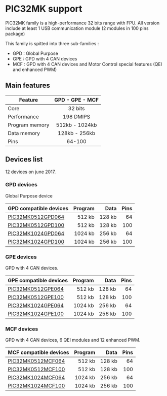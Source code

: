 # PIC32MK support

PIC32MK family is a high-performance 32 bits range with FPU. All version include at least 1 USB communication module (2 modules in 100 pins package)

This family is spitted into three sub-families :

* GPD : Global Purpose
* GPE : GPD with 4 CAN devices
* MCF : GPD with 4 CAN devices and Motor Control special features (QEI and enhanced PWM)

## Main features

|Feature|GPD - GPE - MCF|
|-------|:------:|
|Core|32 bits|
|Performance|198 DMIPS|
|Program memory|512kb - 1024kb|
|Data memory|128kb - 256kb|
|Pins|64-100|

## Devices list

12 devices on june 2017.

### GPD devices

Global Purpose device

|GPD compatible devices|Program|Data|Pins|
|---------|--:|--:|--:|
|[PIC32MK0512GPD064](http://microchip.com/wwwproducts/en/PIC32MK0512GPD064)|512 kb|128 kb|64|
|[PIC32MK0512GPD100](http://microchip.com/wwwproducts/en/PIC32MK0512GPD100)|512 kb|128 kb|100|
|[PIC32MK1024GPD064](http://microchip.com/wwwproducts/en/PIC32MK1024GPD064)|1024 kb|256 kb|64|
|[PIC32MK1024GPD100](http://microchip.com/wwwproducts/en/PIC32MK1024GPD100)|1024 kb|256 kb|100|

### GPE devices

GPD with 4 CAN devices.

|GPE compatible devices|Program|Data|Pins|
|---------|--:|--:|--:|
|[PIC32MK0512GPE064](http://microchip.com/wwwproducts/en/PIC32MK0512GPE064)|512 kb|128 kb|64|
|[PIC32MK0512GPE100](http://microchip.com/wwwproducts/en/PIC32MK0512GPE100)|512 kb|128 kb|100|
|[PIC32MK1024GPE064](http://microchip.com/wwwproducts/en/PIC32MK1024GPE064)|1024 kb|256 kb|64|
|[PIC32MK1024GPE100](http://microchip.com/wwwproducts/en/PIC32MK1024GPE100)|1024 kb|256 kb|100|

### MCF devices

GPD with 4 CAN devices, 6 QEI modules and 12 enhanced PWM.

|MCF compatible devices|Program|Data|Pins|
|---------|--:|--:|--:|
|[PIC32MK0512MCF064](http://microchip.com/wwwproducts/en/PIC32MK0512MCF064)|512 kb|128 kb|64|
|[PIC32MK0512MCF100](http://microchip.com/wwwproducts/en/PIC32MK0512MCF100)|512 kb|128 kb|100|
|[PIC32MK1024MCF064](http://microchip.com/wwwproducts/en/PIC32MK1024MCF064)|1024 kb|256 kb|64|
|[PIC32MK1024MCF100](http://microchip.com/wwwproducts/en/PIC32MK1024MCF100)|1024 kb|256 kb|100|

